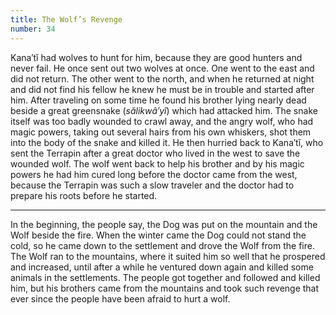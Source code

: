 ```yaml
---
title: The Wolf’s Revenge
number: 34
---
```

Kana′tĭ had wolves to hunt for him, because they are good hunters and never fail. He once sent out two wolves at once. One went to the east and did not return. The other went to the north, and when he returned at night and did not find his fellow he knew he must be in trouble and started after him. After traveling on some time he found his brother lying nearly dead beside a great greensnake (_sălikwâ′yĭ_) which had attacked him. The snake itself was too badly wounded to crawl away, and the angry wolf, who had magic powers, taking out several hairs from his own whiskers, shot them into the body of the snake and killed it. He then hurried back to Kana′tĭ, who sent the Terrapin after a great doctor who lived in the west to save the wounded wolf. The wolf went back to help his brother and by his magic powers he had him cured long before the doctor came from the west, because the Terrapin was such a slow traveler and the doctor had to prepare his roots before he started.

***

In the beginning, the people say, the Dog was put on the mountain and the Wolf beside the fire. When the winter came the Dog could not stand the cold, so he came down to the settlement and drove the Wolf from the fire. The Wolf ran to the mountains, where it suited him so well that he prospered and increased, until after a while he ventured down again and killed some animals in the settlements. The people got together and followed and killed him, but his brothers came from the mountains and took such revenge that ever since the people have been afraid to hurt a wolf.
